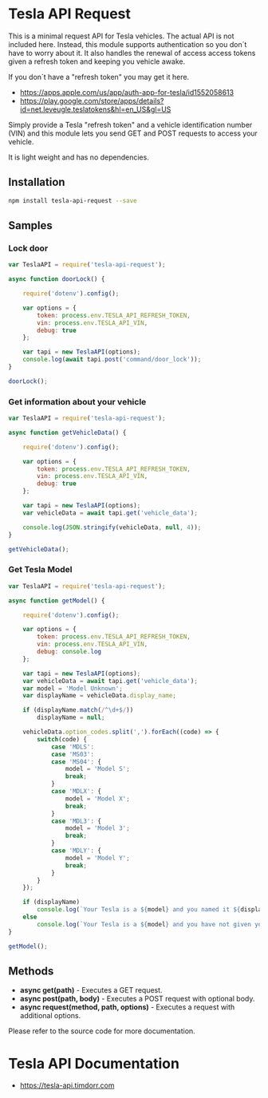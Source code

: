 # Tesla API Request

This is a minimal request API for Tesla vehicles. The actual API is not included here. 
Instead, this module supports authentication so you don´t have to
worry about it. It also handles the renewal of access access tokens given a refresh token and keeping you vehicle awake.

If you don´t have a "refresh token" you may get it here.

- https://apps.apple.com/us/app/auth-app-for-tesla/id1552058613
- https://play.google.com/store/apps/details?id=net.leveugle.teslatokens&hl=en_US&gl=US

Simply provide a Tesla "refresh token" and 
a vehicle identification number (VIN) and this
module lets you send GET and POST requests to access your vehicle.

It is light weight and has no dependencies.

## Installation

````bash
npm install tesla-api-request --save
````


## Samples

### Lock door

````javascript
var TeslaAPI = require('tesla-api-request');

async function doorLock() {	

	require('dotenv').config();

	var options = {
		token: process.env.TESLA_API_REFRESH_TOKEN,
		vin: process.env.TESLA_API_VIN,
		debug: true
	};

	var tapi = new TeslaAPI(options);
	console.log(await tapi.post('command/door_lock'));
}

doorLock();
````

### Get information about your vehicle

````javascript
var TeslaAPI = require('tesla-api-request');

async function getVehicleData() {	

	require('dotenv').config();

	var options = {
		token: process.env.TESLA_API_REFRESH_TOKEN,
		vin: process.env.TESLA_API_VIN,
		debug: true
	};

	var tapi = new TeslaAPI(options);
	var vehicleData = await tapi.get('vehicle_data');

	console.log(JSON.stringify(vehicleData, null, 4));
}

getVehicleData();
````

### Get Tesla Model

````javascript
var TeslaAPI = require('tesla-api-request');

async function getModel() {	

	require('dotenv').config();

	var options = {
		token: process.env.TESLA_API_REFRESH_TOKEN,
		vin: process.env.TESLA_API_VIN,
		debug: console.log
	};

	var tapi = new TeslaAPI(options);
	var vehicleData = await tapi.get('vehicle_data');
	var model = 'Model Unknown';
	var displayName = vehicleData.display_name;

	if (displayName.match(/^\d+$/))
		displayName = null;

	vehicleData.option_codes.split(',').forEach((code) => {
		switch(code) {
			case 'MDLS':
			case 'MS03':
			case 'MS04': {
				model = 'Model S';
				break;
			}
			case 'MDLX': {
				model = 'Model X';
				break;
			}
			case 'MDL3': {
				model = 'Model 3';
				break;
			}
			case 'MDLY': {
				model = 'Model Y';
				break;
			}
		}            
	});

	if (displayName)
		console.log(`Your Tesla is a ${model} and you named it ${displayName}.`);
	else
		console.log(`Your Tesla is a ${model} and you have not given your car a real name yet.`);
}

getModel();
````


## Methods
- **async get(path)** - Executes a GET request.
- **async post(path, body)** - Executes a POST request with optional body.
- **async request(method, path, options)** - Executes a request with additional options.

Please refer to the source code for more documentation.

# Tesla API Documentation
- https://tesla-api.timdorr.com